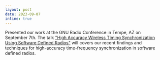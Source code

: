 ```yaml
---
layout: post
date: 2023-09-07
inline: true
---
```


Presented our work at the GNU Radio Conference in Tempe, AZ on September 7th. The talk ["High Accuracy Wireless Timing Synchronization Using Software Defined Radios"](https://events.gnuradio.org/event/21/contributions/413/) will covers our recent findings and techniques for high-accuracy time-frequency synchronization in software defined radios.
